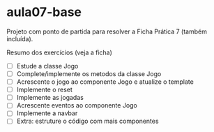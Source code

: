 # aula07-base

Projeto com ponto de partida para resolver a Ficha Prática 7 (também incluída).

Resumo dos exercícios (veja a ficha)

- [ ] Estude a classe Jogo
- [ ] Complete/implemente os metodos da classe Jogo
- [ ] Acrescente o jogo ao componente Jogo e atualize o template
- [ ] Implemente o reset
- [ ] Implemente as jogadas
- [ ] Acrescente eventos ao componente Jogo
- [ ] Implemente a navbar
- [ ] Extra: estruture o código com mais componentes